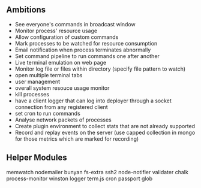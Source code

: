 ##	Ambitions

-	See everyone's commands in broadcast window
-	Monitor process' resource usage
-	Allow configuration of custom commands
-	Mark processes to be watched for resource consumption
-	Email notification when process terminates abnormally
-	Set command pipeline to run commands one after another
-	Live terminal emulation on web page
-	Monitor log file or files within directory (specify file pattern to watch)
-	open multiple terminal tabs
-	user management
-	overall system resouce usage monitor
-	kill processes
-	have a client logger that can log into deployer through a socket connection 
	from any registered client
-	set cron to run commands
-	Analyse network packets of processes
-	Create plugin environment to collect stats that are not already supported
-	Record and replay events on the server (use capped collection in mongo for those metrics 
	which are marked for recording)


##	Helper Modules

memwatch
nodemailer
bunyan
fs-extra
ssh2
node-notifier
validater
chalk
process-monitor
winston logger
term.js
cron
passport
glob